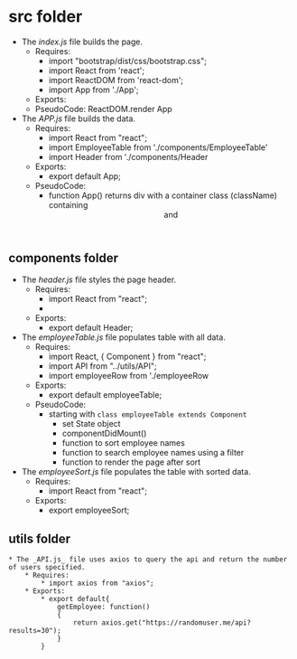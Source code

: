 # src folder
* The _index.js_ file builds the page.
    * Requires:
        * import "bootstrap/dist/css/bootstrap.css";
        * import React from 'react';
        * import ReactDOM from 'react-dom';
        * import App from './App';
    * Exports:
    * PseudoCode: ReactDOM.render App
* The _APP.js_ file builds the data.
    * Requires:
        * import React from "react";
        * import EmployeeTable from './components/EmployeeTable'
        * import Header from './components/Header
    * Exports:
        * export default App;
    * PseudoCode:
        * function App() returns div with a container class (className) containing <Header /> and <employeeTable />

## components folder
* The _header.js_ file styles the page header.
    * Requires:
        * import React from "react";
        * 
    * Exports:
        * export default Header;
* The _employeeTable.js_ file populates table with all data.
    * Requires:
        * import React, { Component } from "react";
        * import API from "../utils/API";
        * import employeeRow from './employeeRow
    * Exports:
        * export default employeeTable;
    * PseudoCode:
        * starting with `class employeeTable extends Component`
            * set State object
            * componentDidMount()
            * function to sort employee names
            * function to search employee names using a filter
            * function to render the page after sort
* The _employeeSort.js_ file populates the table with sorted data.
    * Requires:
        * import React from "react";
    * Exports:
        * export employeeSort;


## utils folder
    * The _API.js_ file uses axios to query the api and return the number of users specified.
        * Requires:
            * import axios from "axios";
        * Exports:
            * export default{
                getEmployee: function()
                {
                    return axios.get("https://randomuser.me/api?results=30");
                }
            }
        
